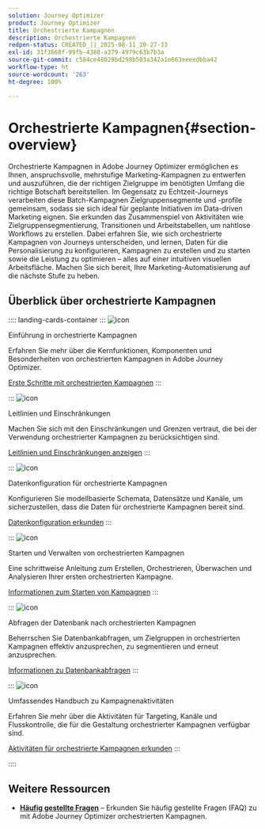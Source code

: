 ```yaml
---
solution: Journey Optimizer
product: Journey Optimizer
title: Orchestrierte Kampagnen
description: Orchestrierte Kampagnen
redpen-status: CREATED_||_2025-08-11_20-27-33
exl-id: 31f3668f-99fb-4388-a379-4979c63b7b3a
source-git-commit: c584ce48029bd298b503a342a1e663eeeedbba42
workflow-type: ht
source-wordcount: '263'
ht-degree: 100%

---
```


# Orchestrierte Kampagnen{#section-overview}

Orchestrierte Kampagnen in Adobe Journey Optimizer ermöglichen es Ihnen, anspruchsvolle, mehrstufige Marketing-Kampagnen zu entwerfen und auszuführen, die der richtigen Zielgruppe im benötigten Umfang die richtige Botschaft bereitstellen. Im Gegensatz zu Echtzeit-Journeys verarbeiten diese Batch-Kampagnen Zielgruppensegmente und -profile gemeinsam, sodass sie sich ideal für geplante Initiativen im Data-driven Marketing eignen. Sie erkunden das Zusammenspiel von Aktivitäten wie Zielgruppensegmentierung, Transitionen und Arbeitstabellen, um nahtlose Workflows zu erstellen. Dabei erfahren Sie, wie sich orchestrierte Kampagnen von Journeys unterscheiden, und lernen, Daten für die Personalisierung zu konfigurieren, Kampagnen zu erstellen und zu starten sowie die Leistung zu optimieren – alles auf einer intuitiven visuellen Arbeitsfläche. Machen Sie sich bereit, Ihre Marketing-Automatisierung auf die nächste Stufe zu heben.

## Überblick über orchestrierte Kampagnen

:::: landing-cards-container
:::
![icon](https://cdn.experienceleague.adobe.com/icons/book.svg)

Einführung in orchestrierte Kampagnen

Erfahren Sie mehr über die Kernfunktionen, Komponenten und Besonderheiten von orchestrierten Kampagnen in Adobe Journey Optimizer.

[Erste Schritte mit orchestrierten Kampagnen](../using/orchestrated/gs-orchestrated-campaigns.md)
:::

:::
![icon](https://cdn.experienceleague.adobe.com/icons/shield-halved.svg)

Leitlinien und Einschränkungen

Machen Sie sich mit den Einschränkungen und Grenzen vertraut, die bei der Verwendung orchestrierter Kampagnen zu berücksichtigen sind.

[Leitlinien und Einschränkungen anzeigen](../using/orchestrated/guardrails.md)
:::

:::
![icon](https://cdn.experienceleague.adobe.com/icons/gear.svg)

Datenkonfiguration für orchestrierte Kampagnen

Konfigurieren Sie modellbasierte Schemata, Datensätze und Kanäle, um sicherzustellen, dass die Daten für orchestrierte Kampagnen bereit sind.

[Datenkonfiguration erkunden](data-configuration-landing-page.md)
:::

:::
![icon](https://cdn.experienceleague.adobe.com/icons/circle-play.svg)

Starten und Verwalten von orchestrierten Kampagnen

Eine schrittweise Anleitung zum Erstellen, Orchestrieren, Überwachen und Analysieren Ihrer ersten orchestrierten Kampagne.

[Informationen zum Starten von Kampagnen](launch-landing-page.md)
:::

:::
![icon](https://cdn.experienceleague.adobe.com/icons/code-branch.svg)

Abfragen der Datenbank nach orchestrierten Kampagnen

Beherrschen Sie Datenbankabfragen, um Zielgruppen in orchestrierten Kampagnen effektiv anzusprechen, zu segmentieren und erneut anzusprechen.

[Informationen zu Datenbankabfragen](query-database-landing-page.md)
:::

:::
![icon](https://cdn.experienceleague.adobe.com/icons/puzzle-piece.svg)

Umfassendes Handbuch zu Kampagnenaktivitäten

Erfahren Sie mehr über die Aktivitäten für Targeting, Kanäle und Flusskontrolle, die für die Gestaltung orchestrierter Kampagnen verfügbar sind.

[Aktivitäten für orchestrierte Kampagnen erkunden](design-campaigns-landing-page.md)
:::

::::

## Weitere Ressourcen

- **[Häufig gestellte Fragen](../using/orchestrated/orchestrated-campaigns-faq.md)** – Erkunden Sie häufig gestellte Fragen (FAQ) zu mit Adobe Journey Optimizer orchestrierten Kampagnen.

